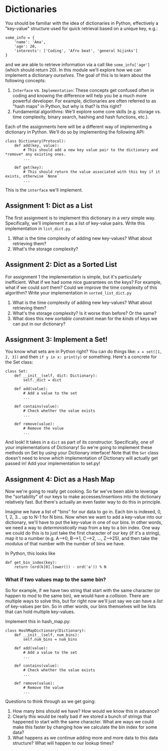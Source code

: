 # Dictionaries

You should be familiar with the idea of dictionaries in Python, effectively a "key-value" structure used for quick retrieval based on a unique key, e.g.:
```
some_info = {
    'name': 'Ama',
    'age': 20,
    'interests': ['Coding', 'Afro beat', 'general hijinks']
}
```
and we are able to retrieve information via a call like `some_info['age']` (which should return 20). In this module we'll explore how we can implement
a dictionary *ourselves*. The goal of this is to learn about the following concepts:
1. `Interface` vs. `Implementation`: These concepts get confused often in coding and knowing the difference will help
   you be a much more powerful developer. For example, dictionaries are often referred to as "hash maps" in Python, but why is that? Is this right?
2. Fundamental algorithms: We'll explore some core skills (e.g. storage vs. time complexity, binary search, hashing and hash functions, etc.).

Each of the assignments here will be a different way of implementing a dictionary in Python. We'll do so by implementing the following API:

```
class Dictionary(Protocol):
    def add(key, value):
        # This should add a new key value pair to the dictionary and *remove* any existing ones.
        ...

    def get(key):
        # This should return the value associated with this key if it exists, otherwise `None`
        ...
```

This is the `interface` we'll implement.

## Assignment 1: Dict as a List

The first assignment is to implement this dictionary in a *very* simple way. Specifically, we'll implement it as a list of key-value pairs.
Write this implementation in `list_dict.py`.

1. What is the time complexity of adding new key-values? What about retrieving them?
2. What's the storage complexity?

## Assignment 2: Dict as a Sorted List

For assignment 1 the implementation is simple, but it's particularly inefficient. What if we had some nice guarantees on the keys? For example,
what if we could *sort* them? Could we improve the time complexity of this algorithm? Write your implementation in `sorted_list_dict.py`

1. What is the time complexity of adding new key-values? What about retrieving them?
2. What's the storage complexity? Is it worse than before? Or the same?
3. What does this new *sortable* constraint mean for the *kinds* of keys we can put in our dictionary? 

## Assignment 3: Implement a Set!

You know what sets are in Python right? You can do things like: `x = set([1, 2, 3])` and then `if y in x: print(y)` or something. Here's a concrete
for the Set class:

```
class Set:
    def __init__(self, dict: Dictionary):
        self._dict = dict

    def add(value):
        # Add a value to the set
        ...

    def contains(value):
        # Check whether the value exists
        ...
    
    def remove(value):
        # Remove the value
        ...
```

And look! It takes in a `dict` as part of its constructor. Specifically, one of *your* implementations of Dictionary! So we're going to implement these
methods on Set by *using* your Dictionary interface! Note that the `Set` class doesn't need to know *which* implementation of Dictionary will actually
get passed in! Add your implementation to set.py!

## Assignment 4: Dict as a Hash Map

Now we're going to really get cooking. So far we've been able to leverage the "sortability" of our keys to make accesses/insertions into the dictionary relatively fast. But there's actually an even faster way to do this in principle.

Imagine we have a list of "bins" for our data to go in. Each bin is indexed, 0, 1, 2, 3... up to N-1 for N bins. Now when we want to add a key-value into our dictionary, we'll have to put the key-value in one of our bins. In other words, we need a way to *deterministically* map from a key to a bin index. One way we could do this is to just take the first character of our key (if it's a string), map it to a number (e.g. A-->0, B-->1, C-->2, ..., Z-->25), and then take the *modulus* of that number with the number of bins we have.

In Python, this looks like 
```
def get_bin_index(key):
    return (ord(k[0].lower()) - ord('a')) % N
```
### What if two values map to the same bin?
So for example, if we have two string that start with the same character (or happen to mod to the same bin), we would have a *collision*. There are multiple ways to solve this, but for right now we'll just say we can have a *list* of key-values per bin. So in other words, our bins themselves will be lists that can hold multiple key-values.


Implement this in hash_map.py:

```
class HashMapDictionary(Dictionary):
    def __init__(self, num_bins):
        self.num_bins = num_bins

    def add(value):
        # Add a value to the set
        ...

    def contains(value):
        # Check whether the value exists
        ...
    
    def remove(value):
        # Remove the value
        ...
```
Questions to think through as we get going:
1. How many bins should we have? How would we know this in advance?
2. Clearly this would be really bad if we stored a bunch of strings that happened to start with the same character. What are ways we could make this faster by changing how we calculate the bin index for some data?
3. What happens as we continue adding more and more data to this data structure? What will happen to our lookup times?
